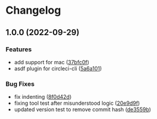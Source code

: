 # Changelog

## 1.0.0 (2022-09-29)


### Features

* add support for mac ([37bfc0f](https://www.github.com/entur/asdf-circleci-cli/commit/37bfc0f4bac415c52310fa40d5f2406239645327))
* asdf plugin for circleci-cli ([5a6a101](https://www.github.com/entur/asdf-circleci-cli/commit/5a6a1013774533207fb252a4013e91ba86d2db0a))


### Bug Fixes

* fix indenting ([8f0d42d](https://www.github.com/entur/asdf-circleci-cli/commit/8f0d42d5398904413878d6a25c819ae3f21b40da))
* fixing tool test after misunderstood logic ([20e9d9f](https://www.github.com/entur/asdf-circleci-cli/commit/20e9d9f720081375b95cd0aa13aed38364b49370))
* updated version test to remove commit hash ([de3559b](https://www.github.com/entur/asdf-circleci-cli/commit/de3559b2a8debc82de0fcb191b2c9d16e92ea5e6))
